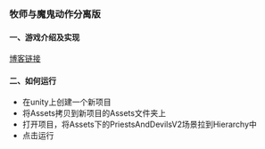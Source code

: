 ### 牧师与魔鬼动作分离版
#### 一、游戏介绍及实现
[博客链接](https://blog.csdn.net/weixin_43867940/article/details/108968708)

#### 二、如何运行
- 在unity上创建一个新项目
- 将Assets拷贝到新项目的Assets文件夹上
- 打开项目，将Assets下的PriestsAndDevilsV2场景拉到Hierarchy中
- 点击运行
